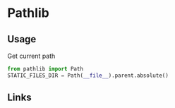 # Pathlib

## Usage

Get current path

```python
from pathlib import Path
STATIC_FILES_DIR = Path(__file__).parent.absolute()
```

## Links
